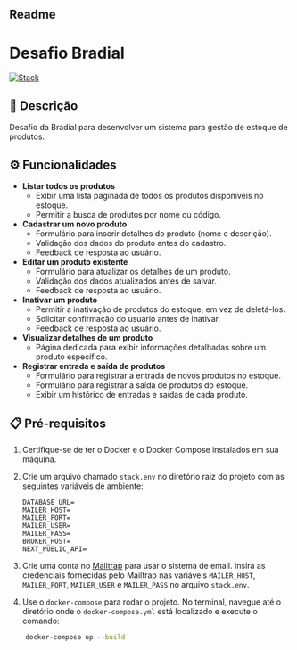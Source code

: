 ## Readme

# Desafio Bradial

[![Stack](https://skillicons.dev/icons?i=nextjs,nestjs,postgresql,kafka,docker&theme=light)](https://skillicons.dev)

## 📝 Descrição

Desafio da Bradial para desenvolver um sistema para gestão de estoque de produtos.

## ⚙️ Funcionalidades

- **Listar todos os produtos**
  - Exibir uma lista paginada de todos os produtos disponíveis no estoque.
  - Permitir a busca de produtos por nome ou código.
- **Cadastrar um novo produto**
  - Formulário para inserir detalhes do produto (nome e descrição).
  - Validação dos dados do produto antes do cadastro.
  - Feedback de resposta ao usuário.
- **Editar um produto existente**
  - Formulário para atualizar os detalhes de um produto.
  - Validação dos dados atualizados antes de salvar.
  - Feedback de resposta ao usuário.
- **Inativar um produto**
  - Permitir a inativação de produtos do estoque, em vez de deletá-los.
  - Solicitar confirmação do usuário antes de inativar.
  - Feedback de resposta ao usuário.
- **Visualizar detalhes de um produto**
  - Página dedicada para exibir informações detalhadas sobre um produto específico.
- **Registrar entrada e saída de produtos**
  - Formulário para registrar a entrada de novos produtos no estoque.
  - Formulário para registrar a saída de produtos do estoque.
  - Exibir um histórico de entradas e saídas de cada produto.

## 📋 Pré-requisitos

1. Certifique-se de ter o Docker e o Docker Compose instalados em sua máquina.

2. Crie um arquivo chamado `stack.env` no diretório raiz do projeto com as seguintes variáveis de ambiente:

    ```env
    DATABASE_URL=
    MAILER_HOST=
    MAILER_PORT=
    MAILER_USER=
    MAILER_PASS=
    BROKER_HOST=
    NEXT_PUBLIC_API=
    ```

3. Crie uma conta no [Mailtrap](https://mailtrap.io/) para usar o sistema de email. Insira as credenciais fornecidas pelo Mailtrap nas variáveis `MAILER_HOST`, `MAILER_PORT`, `MAILER_USER` e `MAILER_PASS` no arquivo `stack.env`.

4. Use o `docker-compose` para rodar o projeto. No terminal, navegue até o diretório onde o `docker-compose.yml` está localizado e execute o comando:

```sh
    docker-compose up --build
```
